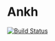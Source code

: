 # Ankh

[![Build Status](https://github.com/quasarsrus/Ankh.jl/actions/workflows/CI.yml/badge.svg?branch=main)](https://github.com/quasarsrus/Ankh.jl/actions/workflows/CI.yml?query=branch%3Amain)
